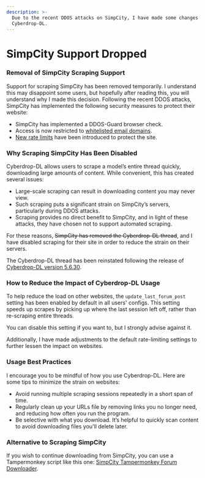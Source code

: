 ```yaml
---
description: >-
  Due to the recent DDOS attacks on SimpCity, I have made some changes to
  Cyberdrop-DL.
---
```


# SimpCity Support Dropped

### Removal of SimpCity Scraping Support

Support for scraping SimpCity has been removed temporarily. I understand this may disappoint some users, but hopefully after reading this, you will understand why I made this decision. Following the recent DDOS attacks, SimpCity has implemented the following security measures to protect their website:

* SimpCity has implemented a DDOS-Guard browser check.
* Access is now restricted to [whitelisted email domains](https://simpcity.su/threads/emails-august-2024.365869/).
* [New rate limits](https://simpcity.su/threads/rate-limit-429-error.397746/) have been introduced to protect the site.

### Why Scraping SimpCity Has Been Disabled

Cyberdrop-DL allows users to scrape a model’s entire thread quickly, downloading large amounts of content. While convenient, this has created several issues:

* Large-scale scraping can result in downloading content you may never view.
* Such scraping puts a significant strain on SimpCity’s servers, particularly during DDOS attacks.
* Scraping provides no direct benefit to SimpCity, and in light of these attacks, they have chosen not to support automated scraping.

For these reasons, ~~SimpCity has removed the Cyberdrop-DL thread~~, and I have disabled scraping for their site in order to reduce the strain on their servers.

The Cyberdrop-DL thread has been reinstated following the release of [Cyberdrop-DL version 5.6.30](https://pypi.org/project/cyberdrop-dl-patched/5.6.30/).

### How to Reduce the Impact of Cyberdrop-DL Usage

To help reduce the load on other websites, the `update_last_forum_post` setting has been enabled by default in all users' configs. This setting speeds up scrapes by picking up where the last session left off, rather than re-scraping entire threads.

You can disable this setting if you want to, but I strongly advise against it.

Additionally, I have made adjustments to the default rate-limiting settings to further lessen the impact on websites.

### Usage Best Practices

I encourage you to be mindful of how you use Cyberdrop-DL. Here are some tips to minimize the strain on websites:

* Avoid running multiple scraping sessions repeatedly in a short span of time.
* Regularly clean up your URLs file by removing links you no longer need, and reducing how often you run the program.
* Be selective with what you download. It’s helpful to quickly scan content to avoid downloading files you'll delete later.

### Alternative to Scraping SimpCity

If you wish to continue downloading from SimpCity, you can use a Tampermonkey script like this one: [SimpCity Tampermonkey Forum Downloader](https://simpcity.su/threads/forum-post-downloader-tampermonkey-script.96714/).
